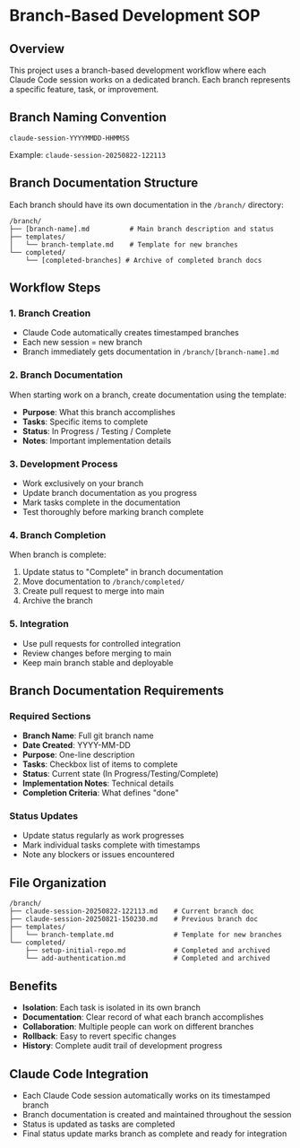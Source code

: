 # Branch-Based Development SOP

## Overview
This project uses a branch-based development workflow where each Claude Code session works on a dedicated branch. Each branch represents a specific feature, task, or improvement.

## Branch Naming Convention
```
claude-session-YYYYMMDD-HHMMSS
```
Example: `claude-session-20250822-122113`

## Branch Documentation Structure
Each branch should have its own documentation in the `/branch/` directory:

```
/branch/
├── [branch-name].md          # Main branch description and status
├── templates/
│   └── branch-template.md    # Template for new branches
└── completed/
    └── [completed-branches] # Archive of completed branch docs
```

## Workflow Steps

### 1. Branch Creation
- Claude Code automatically creates timestamped branches
- Each new session = new branch
- Branch immediately gets documentation in `/branch/[branch-name].md`

### 2. Branch Documentation
When starting work on a branch, create documentation using the template:
- **Purpose**: What this branch accomplishes
- **Tasks**: Specific items to complete
- **Status**: In Progress / Testing / Complete
- **Notes**: Important implementation details

### 3. Development Process
- Work exclusively on your branch
- Update branch documentation as you progress
- Mark tasks complete in the documentation
- Test thoroughly before marking branch complete

### 4. Branch Completion
When branch is complete:
1. Update status to "Complete" in branch documentation
2. Move documentation to `/branch/completed/`
3. Create pull request to merge into main
4. Archive the branch

### 5. Integration
- Use pull requests for controlled integration
- Review changes before merging to main
- Keep main branch stable and deployable

## Branch Documentation Requirements

### Required Sections
- **Branch Name**: Full git branch name
- **Date Created**: YYYY-MM-DD
- **Purpose**: One-line description
- **Tasks**: Checkbox list of items to complete
- **Status**: Current state (In Progress/Testing/Complete)
- **Implementation Notes**: Technical details
- **Completion Criteria**: What defines "done"

### Status Updates
- Update status regularly as work progresses
- Mark individual tasks complete with timestamps
- Note any blockers or issues encountered

## File Organization
```
/branch/
├── claude-session-20250822-122113.md    # Current branch doc
├── claude-session-20250821-150230.md    # Previous branch doc
├── templates/
│   └── branch-template.md               # Template for new branches
└── completed/
    ├── setup-initial-repo.md            # Completed and archived
    └── add-authentication.md            # Completed and archived
```

## Benefits
- **Isolation**: Each task is isolated in its own branch
- **Documentation**: Clear record of what each branch accomplishes
- **Collaboration**: Multiple people can work on different branches
- **Rollback**: Easy to revert specific changes
- **History**: Complete audit trail of development progress

## Claude Code Integration
- Each Claude Code session automatically works on its timestamped branch
- Branch documentation is created and maintained throughout the session
- Status is updated as tasks are completed
- Final status update marks branch as complete and ready for integration